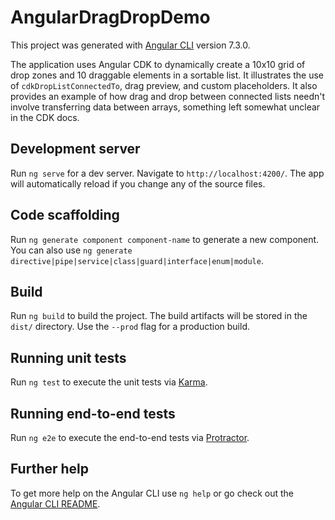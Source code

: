 # AngularDragDropDemo

This project was generated with [Angular CLI](https://github.com/angular/angular-cli) version 7.3.0.

The application uses Angular CDK to dynamically create a 10x10 grid of drop zones and 10 draggable elements in a sortable list. It illustrates the use of ```cdkDropListConnectedTo```, drag preview, and custom placeholders. It also provides an example of how drag and drop between connected lists needn't involve transferring data between arrays, something left somewhat unclear in the CDK docs.

## Development server

Run `ng serve` for a dev server. Navigate to `http://localhost:4200/`. The app will automatically reload if you change any of the source files.

## Code scaffolding

Run `ng generate component component-name` to generate a new component. You can also use `ng generate directive|pipe|service|class|guard|interface|enum|module`.

## Build

Run `ng build` to build the project. The build artifacts will be stored in the `dist/` directory. Use the `--prod` flag for a production build.

## Running unit tests

Run `ng test` to execute the unit tests via [Karma](https://karma-runner.github.io).

## Running end-to-end tests

Run `ng e2e` to execute the end-to-end tests via [Protractor](http://www.protractortest.org/).

## Further help

To get more help on the Angular CLI use `ng help` or go check out the [Angular CLI README](https://github.com/angular/angular-cli/blob/master/README.md).
